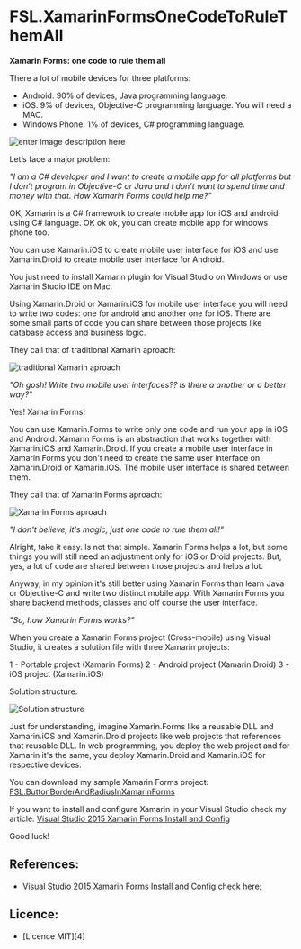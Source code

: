 # FSL.XamarinFormsOneCodeToRuleThemAll

**Xamarin Forms: one code to rule them all**

There a lot of mobile devices for three platforms:
- Android. 90% of devices, Java programming language.
- iOS. 9% of devices, Objective-C programming language. You will need a MAC.
- Windows Phone. 1% of devices, C# programming language.

![enter image description here](https://fabiosilvalima.files.wordpress.com/2016/11/one-code-to-rule-them-all.png)

Let’s face a major problem:

*"I am a C# developer and I want to create a mobile app for all platforms but I don’t program in Objective-C or Java and I don’t want to spend time and money with that. How Xamarin Forms could help me?"*

OK, Xamarin is a C# framework to create mobile app for iOS and android using C# language. OK ok ok, you can create mobile app for windows phone too.

You can use Xamarin.iOS  to create mobile user interface for iOS and use Xamarin.Droid to create mobile user interface for Android.

You just need to install Xamarin plugin for Visual Studio on Windows or use Xamarin Studio IDE on Mac.

Using Xamarin.Droid or Xamarin.iOS for mobile user interface you will need to write two codes: one for android and another one for iOS. There are some small parts of code you can share between those projects like database access and business logic.

They call that of traditional Xamarin aproach:

![traditional Xamarin aproach](https://fabiosilvalima.files.wordpress.com/2016/11/xamarin-traditional.png)

*"Oh gosh! Write two mobile user interfaces?? Is there a another or a better way?"*

Yes! Xamarin Forms!

You can use Xamarin.Forms to write only one code and run your app in iOS and Android. Xamarin Forms is an abstraction that works together with Xamarin.iOS and Xamarin.Droid. If you create a mobile user interface in Xamarin Forms you don't need to create the same user interface on Xamarin.Droid or Xamarin.iOS. The mobile user interface is shared between them.

They call that of Xamarin Forms aproach:

![Xamarin Forms aproach](https://fabiosilvalima.files.wordpress.com/2016/11/xamarin-forms.png)

<em>"I don't believe, it's magic, just one code to rule them all!"</em>

Alright, take it easy. Is not that simple. Xamarin Forms helps a lot, but some things you will still need an adjustment only for iOS or Droid projects. But, yes, a lot of code are shared between those projects and helps a lot.

Anyway, in my opinion it's still better using Xamarin Forms than learn Java or Objective-C and write two distinct mobile app.  With Xamarin Forms you share backend methods, classes and off course the user interface.

*"So, how Xamarin Forms works?"*

When you create a Xamarin Forms project (Cross-mobile) using Visual Studio, it creates a solution file with three Xamarin projects:

1 - Portable project (Xamarin Forms)
2 - Android project (Xamarin.Droid)
3 - iOS project (Xamarin.iOS)

Solution structure:

![Solution structure](https://fabiosilvalima.files.wordpress.com/2016/11/xamarinproject.png)

Just for understanding, imagine Xamarin.Forms like a reusable DLL and Xamarin.iOS and Xamarin.Droid projects like web projects that references that reusable DLL. In web programming, you deploy the web project and for Xamarin it's the same, you deploy Xamarin.Droid and Xamarin.iOS for respective devices.

You can download my sample Xamarin Forms project:
[FSL.ButtonBorderAndRadiusInXamarinForms][1]

If you want to install and configure Xamarin in your Visual Studio check my article:
[Visual Studio 2015 Xamarin Forms Install and Config][2]

Good luck!


References:
---

- Visual Studio 2015 Xamarin Forms Install and Config [check here][3];

Licence:
---

- [Licence MIT][4]


[1]:https://github.com/fabiosilvalima/FSL.ButtonBorderAndRadiusInXamarinForms
[2]: https://fabiosilvalima.wordpress.com/2016/11/10/visual-studio-2015-xamarin-forms-install-and-config/
[3]:https://fabiosilvalima.wordpress.com/2016/11/10/visual-studio-2015-xamarin-forms-install-and-config/
